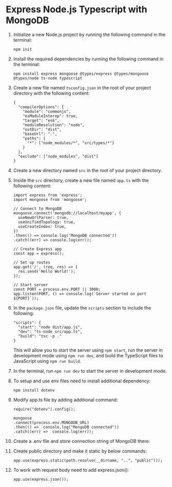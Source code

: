 # Express Node.js Typescript with MongoDB
    
1.  Initialize a new Node.js project by running the following command in the terminal:

    ```
    npm init
    ``` 
    
2.  Install the required dependencies by running the following command in the terminal:

    ```
    npm install express mongoose @types/express @types/mongoose @types/node ts-node typescript
    ``` 
    
3.  Create a new file named `tsconfig.json` in the root of your project directory with the following content:
    ```
    {
      "compilerOptions": {
        "module": "commonjs",
        "esModuleInterop": true,
        "target": "es6",
        "moduleResolution": "node",
        "outDir": "dist",
        "baseUrl": ".",
        "paths": {
          "*": ["node_modules/*", "src/types/*"]
        }
      },
      "exclude": ["node_modules", "dist"]
    }
    ``` 
    
4.  Create a new directory named `src` in the root of your project directory.
    
5.  Inside the `src` directory, create a new file named `app.ts` with the following content:
    
    ```
    import express from 'express';
    import mongoose from 'mongoose';
    
    // Connect to MongoDB
    mongoose.connect('mongodb://localhost/myapp', {
      useNewUrlParser: true,
      useUnifiedTopology: true,
      useCreateIndex: true,
    })
    .then(() => console.log('MongoDB connected'))
    .catch((err) => console.log(err));
    
    // Create Express app
    const app = express();
    
    // Set up routes
    app.get('/', (req, res) => {
      res.send('Hello World!');
    });
    
    // Start server
    const PORT = process.env.PORT || 3000;
    app.listen(PORT, () => console.log(`Server started on port ${PORT}`));
    ```  
6.  In the `package.json` file, update the `scripts` section to include the following:
        
    ```
    "scripts": {
      "start": "node dist/app.js",
      "dev": "ts-node src/app.ts",
      "build": "tsc -p ."
    }
    ``` 
    
    This will allow you to start the server using `npm start`, run the server in development mode using `npm run dev`, and build the TypeScript files to JavaScript using `npm run build`.
    
7.  In the terminal, run `npm run dev` to start the server in development mode.
8. To setup and use env files need to install additional dependency:
    ```
    npm install dotenv
    ```
9. Modify app.ts file by adding additional command:
    ```
    require("dotenv").config();

    mongoose
    .connect(process.env.MONGODB_URL)
    .then(() =>  console.log("MongoDB connected"))
    .catch((err) =>  console.log(err));
    ``` 
10. Create a .env file and store connection string of MongoDB there:
11. Create public directory and make it static by below commands:
    ```
    app.use(express.static(path.resolve(__dirname, "..", "public")));
    ``` 
12. To work with request body need to add express.json():
    ```
    app.use(express.json());

    ```

 
    
